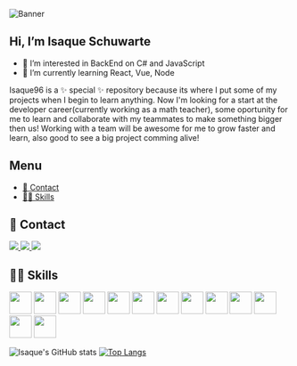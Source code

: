 ![Banner](https://user-images.githubusercontent.com/70076669/122589112-3cb15c80-d036-11eb-8a30-0ed34b4ed778.jpg)

## Hi, I’m Isaque Schuwarte

- 👀 I’m interested in BackEnd on C# and JavaScript
- 🌱 I’m currently learning React, Vue, Node

Isaque96 is a ✨ special ✨ repository because its where I put some of my projects when I begin to learn anything.
Now I'm looking for a start at the developer career(currently working as a math teacher), some oportunity for me to learn and collaborate with my teammates to make something bigger then us!
Working with a team will be awesome for me to grow faster and learn, also good to see a big project comming alive!

## Menu
  - [📱 Contact](#-contact-)
  - [👩‍💻 Skills](#-skills-)


## 📱 Contact

<a href="https://api.whatsapp.com/send?phone=5524981098990&text=Obrigado%20por%20entrar%20em%20contato!" target="_blank">
<img src="https://img.shields.io/badge/WhatsApp-25D366?style=for-the-badge&logo=whatsapp&logoColor=white"/> 
<a/>
<a href="mailto:isaqueschuwarte@gmail.com" target="_blank">
<img src="https://img.shields.io/badge/Gmail-D14836?style=for-the-badge&logo=gmail&logoColor=white"/>
<a/>
<a href="https://www.linkedin.com/in/isaque-schuwarte-3bb3001a2/" target="_blank">
<img src="https://img.shields.io/badge/LinkedIn-0077B5?style=for-the-badge&logo=linkedin&logoColor=white"/>
<a/>
  
  
## 👩‍💻 Skills
  
<img src="https://cdn.jsdelivr.net/gh/devicons/devicon/icons/csharp/csharp-original.svg" widtf="40" height="40" style="max-width:100%;"></img>
<img src="https://cdn.jsdelivr.net/gh/devicons/devicon/icons/dotnetcore/dotnetcore-original.svg" widtf="40" height="40" style="max-width:100%;"></img>
<img src="https://cdn.jsdelivr.net/gh/devicons/devicon/icons/javascript/javascript-original.svg" widtf="40" height="40" style="max-width:100%;"></img>
<img src="https://cdn.jsdelivr.net/gh/devicons/devicon/icons/nodejs/nodejs-original-wordmark.svg" widtf="40" height="40" style="max-width:100%;"></img>
<img src="https://cdn.jsdelivr.net/gh/devicons/devicon/icons/react/react-original-wordmark.svg" widtf="40" height="40" style="max-width:100%;"></img>
<img src="https://cdn.jsdelivr.net/gh/devicons/devicon/icons/angularjs/angularjs-original-wordmark.svg" widtf="40" height="40" style="max-width:100%;"></img>
<img src="https://cdn.jsdelivr.net/gh/devicons/devicon/icons/vuejs/vuejs-plain-wordmark.svg" widtf="40" height="40" style="max-width:100%;"></img>
<img src="https://cdn.jsdelivr.net/gh/devicons/devicon/icons/html5/html5-original-wordmark.svg" widtf="40" height="40" style="max-width:100%;"></img>
<img src="https://cdn.jsdelivr.net/gh/devicons/devicon/icons/css3/css3-original-wordmark.svg" widtf="40" height="40" style="max-width:100%;"></img>
<img src="https://cdn.jsdelivr.net/gh/devicons/devicon/icons/bootstrap/bootstrap-plain-wordmark.svg" widtf="40" height="40" style="max-width:100%;"></img>
<img src="https://cdn.jsdelivr.net/gh/devicons/devicon/icons/jquery/jquery-original-wordmark.svg" widtf="40" height="40" style="max-width:100%;"></img>
<img src="https://cdn.jsdelivr.net/gh/devicons/devicon/icons/mysql/mysql-original-wordmark.svg" widtf="40" height="40" style="max-width:100%;"></img>
<img src="https://cdn.jsdelivr.net/gh/devicons/devicon/icons/microsoftsqlserver/microsoftsqlserver-plain-wordmark.svg" widtf="40" height="40" style="max-width:100%;"></img>


![Isaque's GitHub stats](https://github-readme-stats.vercel.app/api?username=Isaque96&show_icons=true&theme=nightowl)
[![Top Langs](https://github-readme-stats.vercel.app/api/top-langs/?username=Isaque96&layout=compact)](https://github.com/Isaque96/github-readme-stats)
